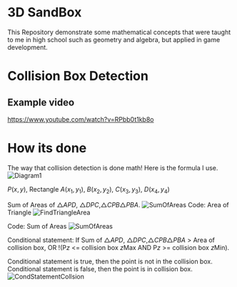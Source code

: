 # 3D SandBox

This Repository demonstrate some mathematical concepts that were taught to me in high school such as geometry and algebra, but applied in game development.
# Collision Box Detection
## Example video
https://www.youtube.com/watch?v=RPbb0t1kb8o
# How its done
The way that collision detection is done math! Here is the formula I use.
![Diagram1](https://github.com/malachias13/3D_Sandbox/assets/69220988/ede8896a-8314-4f82-bfd5-40f8b26bdc67)

_P_($`x, y`$), Rectangle _A_($`x_1, y_1`$), _B_($`x_2, y_2`$), _C_($`x_3, y_3`$), _D_($`x_4, y_4`$)

 Sum of Areas of $`\triangle`$_APD_, $`\triangle`$_DPC_,$`\triangle`$_CPB_$`\triangle`$_PBA_.
![SumOfAreas](https://github.com/malachias13/3D_Sandbox/assets/69220988/32340014-6129-4a17-b8ca-8d84337cc42a)
 Code: Area of Triangle
![FindTriangleArea](https://github.com/malachias13/3D_Sandbox/assets/69220988/e1304bcd-ebfb-4169-9fee-a672babff74d)

 Code: Sum of Areas
![SumOfAreas](https://github.com/malachias13/3D_Sandbox/assets/69220988/a6766cf2-8b2d-4318-b01a-b306a3f33845)
 
Conditional statement:
If Sum of $`\triangle`$_APD_, $`\triangle`$_DPC_,$`\triangle`$_CPB_$`\triangle`$_PBA_ > Area of collision box, OR !(P$`z`$ <= collision box $`z`$Max AND P$`z`$ >= collision box $`z`$Min).

Conditional statement is true, then the point is not in the collision box. Conditional statement is false, then the point is in collision box.
![CondStatementCollsion](https://github.com/malachias13/3D_Sandbox/assets/69220988/5d21f25e-1e3a-46c9-9da2-1b0c3a7cd85d)
